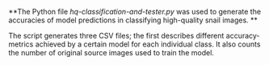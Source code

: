 **The Python file _hq-classification-and-tester.py_ was used to generate the accuracies of model predictions in classifying high-quality snail images. 
**

The script generates three CSV files; the first describes different accuracy-metrics achieved by a certain model for each individual class. It also counts the number of original source images used to train the model. 
